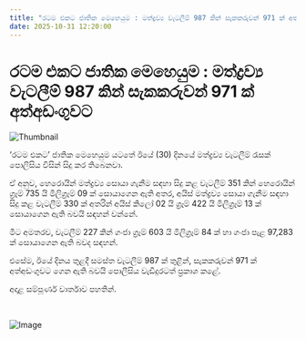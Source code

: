```yaml
---
title: "රටම එකට ජාතික මෙහෙයුම : මත්ද්‍රව්‍ය වැටලීම් 987 කින් සැකකරුවන් 971 ක් අත්අඩංගුවට"
date: 2025-10-31 12:20:00
---
```


# රටම එකට ජාතික මෙහෙයුම : මත්ද්‍රව්‍ය වැටලීම් 987 කින් සැකකරුවන් 971 ක් අත්අඩංගුවට

![Thumbnail](https://helakuru.sgp1.cdn.digitaloceanspaces.com/esana/images/lib/ratama-ekata-km.jpg)

‘රටම එකට’ ජාතික මෙහෙයුම යටතේ ඊයේ (30) දිනයේ මත්ද්‍රව්‍ය වැටලීම් රැසක් පොලිසිය විසින් සිදු කර තිබෙනවා.

ඒ අනුව, හෙරොයින් මත්ද්‍රව්‍ය සොයා ගැනීම සඳහා සිදු කළ වැටලීම් 351 කින් හෙරොයින් ග්‍රෑම් 735 යි මිලිග්‍රෑම් 09 ක් සොයාගෙන ඇති අතර, අයිස් මත්ද්‍රව්‍ය සොයා ගැනීම සඳහා සිදු කළ වැටලීම් 330 ක් අතරින් අයිස් කිලෝ 02 යි ග්‍රෑම් 422 යි මිලිග්‍රෑම් 13 ක් සොයාගෙන ඇති බවයි සඳහන් වන්නේ.

මීට අමතරව, වැටලීම් 227 කින් ගංජා ග්‍රෑම් 603 යි මිලිග්‍රෑම් 84 ක් හා ගංජා පැළ 97,283 ක් සොයාගෙන ඇති බවද සඳහන්.

එසේම, ඊයේ දිනය තුළදී සමස්ත වැටලීම් 987 ක් තුළින්, සැකකරුවන් 971 ක් අත්අඩංගුවට ගෙන ඇති බවයි පොලීසිය වැඩිදුරටත් ප්‍රකාශ කළේ.

අදාළ සම්පූර්ණ වාර්තාව පහතින්.

 

![Image](https://helakuru.sgp1.cdn.digitaloceanspaces.com/esana/images/69045035addefpdf_page_0.jpeg)

